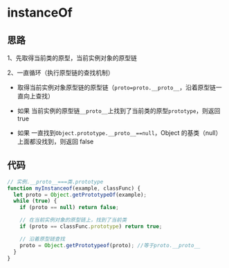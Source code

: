 # instanceOf

## 思路

1、先取得当前类的原型，当前实例对象的原型链

2、一直循环（执行原型链的查找机制）

- 取得当前实例对象原型链的原型链（`proto=proto.__proto__`，沿着原型链一直向上查找）

- 如果 当前实例的原型链`__proto__`上找到了当前类的原型`prototype`，则返回 true

- 如果 一直找到`Object.prototype.__proto__==null`，Object 的基类（null）上面都没找到，则返回 false

## 代码

```js
// 实例.__proto__===类.prototype
function myInstanceof(example, classFunc) {
  let proto = Object.getPrototypeOf(example);
  while (true) {
    if (proto == null) return false;

    // 在当前实例对象的原型链上，找到了当前类
    if (proto == classFunc.prototype) return true;

    // 沿着原型链查找
    proto = Object.getPrototypeof(proto); //等于proto.__proto__
  }
}
```
